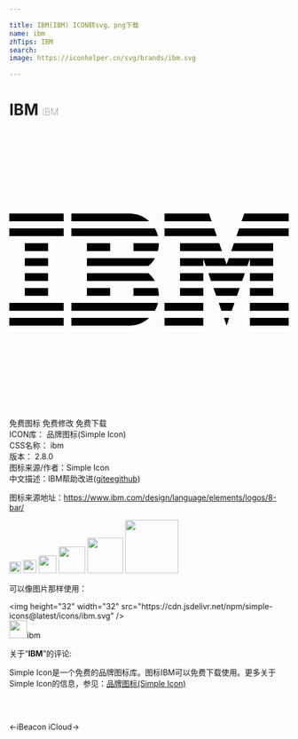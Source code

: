 ```yaml
---

title: IBM(IBM) ICON转svg、png下载
name: ibm
zhTips: IBM
search: 
image: https://iconhelper.cn/svg/brands/ibm.svg

---
```


# IBM  <small style="font-size: 60%;font-weight: 100">IBM</small>

<div id="svg" class="svg-wrap">
<svg xmlns="http://www.w3.org/2000/svg" viewBox="0 0 24 24" role="img"><title>IBM icon</title><path d="M0 16.144h4.667v.668H0zM0 14.862h4.667v.67H0zM1.33 13.583h2.003v.671H1.33zM1.33 12.305h2.003v.67H1.33zM1.33 11.025h2.003v.671H1.33zM1.33 9.744h2.003v.671H1.33zM0 8.466h4.667v.67H0zM0 7.187h4.667v.67H0zM5.332 15.532h7.177c.12-.206.212-.433.267-.67H5.333v.67zM11.95 12.305H6.667v.67h5.843a2.67 2.67 0 00-.558-.67zM6.666 11.025v.671h5.285c.223-.188.41-.414.559-.671H6.666zM12.509 8.466H5.332v.67h7.443a2.891 2.891 0 00-.266-.67zM10.303 7.187H5.332v.67h6.685a2.522 2.522 0 00-1.714-.67zM6.666 9.744h2v.671h-2zM10.667 10.415h2.092c.059-.214.09-.44.09-.671h-2.182v.671zM6.666 13.583h1.999v.671h-2zM10.667 13.583v.671h2.182c0-.23-.031-.457-.09-.671h-2.092zM5.332 16.807l4.97.007c.667 0 1.268-.257 1.717-.67H5.332v.663zM13.334 16.144h3.332v.668h-3.332zM13.334 14.862h3.332v.67h-3.332zM14.665 13.583h2v.671h-2zM14.665 12.305h2v.67h-2zM17.594 8.466h-4.26v.67h4.49zM17.152 7.187h-3.818v.669h4.048zM20.665 16.144H24v.668h-3.335zM20.665 14.862H24v.67h-3.335zM20.665 13.583h2v.671h-2zM20.665 12.305h2v.67h-2zM20.665 11.696h2v-.671h-3.811l-.188.542-.188-.542H14.665v.671h2v-.616l.213.616h3.575l.212-.616zM22.666 9.744h-3.37l-.23.671h3.6zM20.183 7.187l-.231.669H24v-.669zM18.666 16.807l.23-.663h-.461zM18.224 15.532h.884l.238-.67h-1.357zM17.775 14.254h1.782l.235-.671h-2.253zM17.327 12.975h2.679l.229-.67h-3.138zM14.665 10.415h3.602l-.231-.671h-3.371zM19.51 9.136H24v-.67h-4.262z"/></svg>
</div>
<detail full-name='ibm'></detail>

<div class="detail-page">
<p>
<span><span class="badge-success badge">免费图标</span> <span class="badge-success badge">免费修改</span>  <span class="badge-success badge">免费下载</span> </span>
<br/>
<span>
ICON库：
<span class="badge-secondary badge">品牌图标(Simple Icon)</span> 
</span>
<br/>
<span>
CSS名称：
<span class="badge-secondary badge">ibm</span> 
</span>

<br/>
<span>
版本：
<span class="badge-secondary badge">2.8.0</span> 
</span>
<br/>
<span>图标来源/作者：<span class="badge-light badge">Simple Icon</span></span> 
<br/>
<span class="zh-detail">中文描述：<span class="badge-primary badge">IBM</span><span class="help-link"><span>帮助改进</span>(<a href="https://gitee.com/liuwave/icon-helper/edit/master/json/brands/ibm.json" target="_blank" rel="noopener noreferrer">gitee</a><a href="https://github.com/liuwave/icon-helper/edit/master/json/brands/ibm.json" target="_blank" rel="noopener noreferrer">github</a></span>)</span><br/>
</p>
</div><div class="description description alert alert-light"><p>图标来源地址：<a href="https://www.ibm.com/design/language/elements/logos/8-bar/" target="_blank" rel="noopener noreferrer">https://www.ibm.com/design/language/elements/logos/8-bar/</a></p></div>
<div class="alert alert-dark">
<img height="21" width="21" src="https://cdn.jsdelivr.net/npm/simple-icons@latest/icons/ibm.svg" />
<img height="24" width="24" src="https://cdn.jsdelivr.net/npm/simple-icons@latest/icons/ibm.svg" />
<img height="32" width="32" src="https://cdn.jsdelivr.net/npm/simple-icons@latest/icons/ibm.svg" />
<img height="48" width="48" src="https://cdn.jsdelivr.net/npm/simple-icons@latest/icons/ibm.svg" />
<img height="64" width="64" src="https://cdn.jsdelivr.net/npm/simple-icons@latest/icons/ibm.svg" />
<img height="96" width="96" src="https://cdn.jsdelivr.net/npm/simple-icons@latest/icons/ibm.svg" />

</div>
<div>
  <p>可以像图片那样使用：    
  </p>
  <div class="alert alert-primary" style="font-size: 14px">
    &lt;img height="32" width="32" src="https://cdn.jsdelivr.net/npm/simple-icons@latest/icons/ibm.svg" /&gt;
    <copy-btn content='<img height="32" width="32" src="https://cdn.jsdelivr.net/npm/simple-icons@latest/icons/ibm.svg" />'></copy-btn>
  </div>
  <div class="alert alert-secondary">
    <img height="32" width="32" src="https://cdn.jsdelivr.net/npm/simple-icons@latest/icons/ibm.svg" />ibm
    <copy-btn content="ibm" btn-title="复制图标名称"></copy-btn>
  </div>
</div>
<div class="icon-detail__container">
<p>关于“<b>IBM</b>”的评论:</p>
</div>
<Vssue title="关于“IBM”的评论" />
<div><p>Simple Icon是一个免费的品牌图标库。图标IBM可以免费下载使用。更多关于  Simple Icon的信息，参见：<a target="_blank" href="https://iconhelper.cn/brands.html">品牌图标(Simple Icon)</a>
</p></div>


<div style="padding:2rem 0 " class="page-nav"><p class="inner"><span class="prev">←<router-link to="/icon/ibeacon.html">iBeacon</router-link></span> <span class="next"><router-link to="/icon/icloud.html">iCloud</router-link>→</span></p></div>
